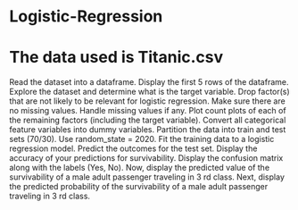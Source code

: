 # Logistic-Regression
# The data used is Titanic.csv
Read the dataset into a dataframe. Display the first 5 rows of the dataframe.
Explore the dataset and determine what is the target variable.
Drop factor(s) that are not likely to be relevant for logistic regression.
Make sure there are no missing values. Handle missing values if any.
Plot count plots of each of the remaining factors (including the target variable).
Convert all categorical feature variables into dummy variables.
Partition the data into train and test sets (70/30). Use random_state = 2020.
Fit the training data to a logistic regression model.
Predict the outcomes for the test set.
Display the accuracy of your predictions for survivability.
Display the confusion matrix along with the labels (Yes, No). 
Now, display the predicted value of the survivability of a male adult passenger traveling in 3 rd class. 
Next, display the predicted probability of the survivability of a male adult passenger traveling in 3 rd class.
